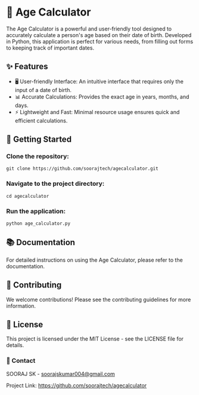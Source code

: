 # 📅 Age Calculator
The Age Calculator is a powerful and user-friendly tool designed to accurately calculate a person's age based on their date of birth. Developed in Python, this application is perfect for various needs, from filling out forms to keeping track of important dates.

## ✨ Features
- 🖥️ User-friendly Interface: An intuitive interface that requires only the input of a date of birth.
- 📊 Accurate Calculations: Provides the exact age in years, months, and days.
- ⚡ Lightweight and Fast: Minimal resource usage ensures quick and efficient calculations.

## 🚀 Getting Started
### Clone the repository:
```git clone https://github.com/soorajtech/agecalculator.git```
### Navigate to the project directory:
```cd agecalculator```
### Run the application:
```python age_calculator.py```
## 📚 Documentation
For detailed instructions on using the Age Calculator, please refer to the documentation.

## 🤝 Contributing
We welcome contributions! Please see the contributing guidelines for more information.

## 📜 License
This project is licensed under the MIT License - see the LICENSE file for details.

### 📧 Contact
SOORAJ SK - soorajskumar004@gmail.com

Project Link: https://github.com/soorajtech/agecalculator
